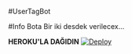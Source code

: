 #UserTagBot

#Info 
Bota Bir iki desdek verilecex...





<b>HEROKU'LA DAĞIDIN</b>
[![Deploy](https://www.herokucdn.com/deploy/button.svg)](https://github.com/Rahid2003/RahidMentionBot)
#
